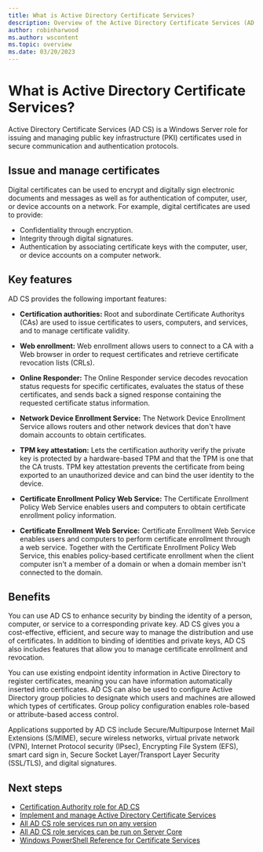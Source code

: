 ```yaml
---
title: What is Active Directory Certificate Services?
description: Overview of the Active Directory Certificate Services (AD CS) server role in Windows Server, including key features and next steps.
author: robinharwood
ms.author: wscontent
ms.topic: overview
ms.date: 03/20/2023
---
```


# What is Active Directory Certificate Services?

Active Directory Certificate Services (AD CS) is a Windows Server role for issuing and managing public key infrastructure (PKI) certificates used in secure communication and authentication protocols.

## Issue and manage certificates

Digital certificates can be used to encrypt and digitally sign electronic documents and messages as well as for authentication of computer, user, or device accounts on a network. For example, digital certificates are used to provide:

- Confidentiality through encryption.
- Integrity through digital signatures.
- Authentication by associating certificate keys with the computer, user, or device accounts on a computer network.

## Key features

AD CS provides the following important features:

- **Certification authorities:** Root and subordinate Certificate Authoritys (CAs) are used to issue certificates to users, computers, and services, and to manage certificate validity.

- **Web enrollment:** Web enrollment allows users to connect to a CA with a Web browser in order to request certificates and retrieve certificate revocation lists (CRLs).

- **Online Responder:** The Online Responder service decodes revocation status requests for specific certificates, evaluates the status of these certificates, and sends back a signed response containing the requested certificate status information.

- **Network Device Enrollment Service:** The Network Device Enrollment Service allows routers and other network devices that don't have domain accounts to obtain certificates.

- **TPM key attestation:** Lets the certification authority verify the private key is protected by a hardware-based TPM and that the TPM is one that the CA trusts. TPM key attestation prevents the certificate from being exported to an unauthorized device and can bind the user identity to the device.

- **Certificate Enrollment Policy Web Service:** The Certificate Enrollment Policy Web Service enables users and computers to obtain certificate enrollment policy information.

- **Certificate Enrollment Web Service:** Certificate Enrollment Web Service enables users and computers to perform certificate enrollment through a web service. Together with the Certificate Enrollment Policy Web Service, this enables policy-based certificate enrollment when the client computer isn't a member of a domain or when a domain member isn't connected to the domain.

## Benefits

You can use AD CS to enhance security by binding the identity of a person, computer, or service to a
corresponding private key. AD CS gives you a cost-effective, efficient, and secure way to manage the
distribution and use of certificates. In addition to binding of identities and private keys, AD CS
also includes features that allow you to manage certificate enrollment and revocation.

You can use existing endpoint identity information in Active Directory to register certificates,
meaning you can have information automatically inserted into certificates. AD CS can also be used to
configure Active Directory group policies to designate which users and machines are allowed which
types of certificates. Group policy configuration enables role-based or attribute-based access
control.

Applications supported by AD CS include Secure/Multipurpose Internet Mail Extensions (S/MIME),
secure wireless networks, virtual private network (VPN), Internet Protocol security (IPsec),
Encrypting File System (EFS), smart card sign in, Secure Socket Layer/Transport Layer Security
(SSL/TLS), and digital signatures.

## Next steps

- [Certification Authority role for AD CS](/previous-versions/windows/it-pro/windows-server-2012-r2-and-2012/hh831574(v=ws.11))
- [Implement and manage Active Directory Certificate Services](/training/modules/implement-manage-active-directory-certificate-services/)
- [All AD CS role services run on any version](/previous-versions/windows/it-pro/windows-server-2012-r2-and-2012/dn473011(v=ws.11))
- [All AD CS role services can be run on Server Core](/previous-versions/windows/it-pro/windows-server-2012-r2-and-2012/dn473011(v=ws.11))
- [Windows PowerShell Reference for Certificate Services](/powershell/module/adcsdeployment)
